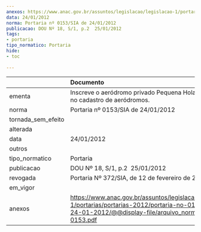 ```yaml
---
anexos: https://www.anac.gov.br/assuntos/legislacao/legislacao-1/portarias/portarias-2012/portaria-no-0153-sia-de-24-01-2012/@@display-file/arquivo_norma/PA2012-0153.pdf
data: 24/01/2012
norma: Portaria nº 0153/SIA de 24/01/2012
publicacao: DOU Nº 18, S/1, p.2  25/01/2012
tags:
- portaria
tipo_normatico: Portaria
hide: 
- toc 
 
---
```


|                    | Documento                                                                                                                                                         |
|:-------------------|:------------------------------------------------------------------------------------------------------------------------------------------------------------------|
| ementa             | Inscreve o aeródromo privado Pequena Holanda I (MA) no cadastro de aeródromos.                                                                                    |
| norma              | Portaria nº 0153/SIA de 24/01/2012                                                                                                                                |
| tornada_sem_efeito |                                                                                                                                                                   |
| alterada           |                                                                                                                                                                   |
| data               | 24/01/2012                                                                                                                                                        |
| outros             |                                                                                                                                                                   |
| tipo_normatico     | Portaria                                                                                                                                                          |
| publicacao         | DOU Nº 18, S/1, p.2  25/01/2012                                                                                                                                   |
| revogada           | Portaria Nº 372/SIA, de 12 de fevereiro de 2014                                                                                                                   |
| em_vigor           |                                                                                                                                                                   |
| anexos             | https://www.anac.gov.br/assuntos/legislacao/legislacao-1/portarias/portarias-2012/portaria-no-0153-sia-de-24-01-2012/@@display-file/arquivo_norma/PA2012-0153.pdf |